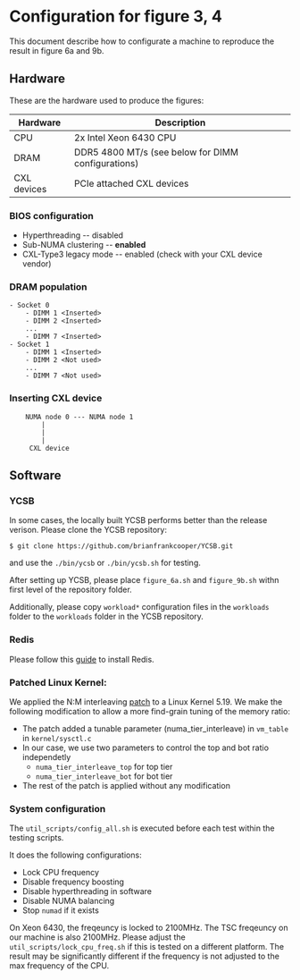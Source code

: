 # Configuration for figure 3, 4
This document describe how to configurate a machine to reproduce the result in figure 6a and 9b. 

## Hardware
These are the hardware used to produce the figures:

| Hardware | Description |
| -------- | ----------- |
| CPU | 2x Intel Xeon 6430 CPU |
| DRAM | DDR5 4800 MT/s (see below for DIMM configurations)|
| CXL devices | PCIe attached CXL devices |

### BIOS configuration
* Hyperthreading -- disabled
* Sub-NUMA clustering -- **enabled**
* CXL-Type3 legacy mode -- enabled (check with your CXL device vendor)

### DRAM population
```
- Socket 0
    - DIMM 1 <Inserted>
    - DIMM 2 <Inserted>
    ...
    - DIMM 7 <Inserted>
- Socket 1
    - DIMM 1 <Inserted>
    - DIMM 2 <Not used>
    ...
    - DIMM 7 <Not used>
```

### Inserting CXL device
```
    NUMA node 0 --- NUMA node 1
        |
        |
        |
     CXL device
```

## Software
### YCSB
In some cases, the locally built YCSB performs better than the release verison. Please clone the YCSB repository:
```
$ git clone https://github.com/brianfrankcooper/YCSB.git
```
and use the `./bin/ycsb` or `./bin/ycsb.sh` for testing.

After setting up YCSB, please place `figure_6a.sh` and `figure_9b.sh` withn first level of the repository folder. 

Additionally, please copy `workload*` configuration files in the `workloads` folder to the `workloads` folder in the YCSB repository. 

### Redis
Please follow this [guide](https://redis.io/docs/getting-started/installation/install-redis-on-linux/) to install Redis.

### Patched Linux Kernel:
We applied the N:M interleaving [patch](https://lore.kernel.org/linux-mm/YqD0%2FtzFwXvJ1gK6@cmpxchg.org/T/) to a Linux Kernel 5.19. We make the following modification to allow a more find-grain tuning of the memory ratio:
  + The patch added a tunable parameter (numa\_tier\_interleave) in `vm_table` in `kernel/sysctl.c`
  + In our case, we use two parameters to control the top and bot ratio independetly
    * `numa_tier_interleave_top` for top tier
    * `numa_tier_interleave_bot` for bot tier
  + The rest of the patch is applied without any modification


### System configuration
The `util_scripts/config_all.sh` is executed before each test within the testing scripts.

It does the following configurations:
* Lock CPU frequency 
* Disable frequency boosting
* Disable hyperthreading in software
* Disable NUMA balancing
* Stop `numad` if it exists

On Xeon 6430, the freqeuncy is locked to 2100MHz. The TSC freqeuncy on our machine is also 2100MHz. Please adjust the `util_scripts/lock_cpu_freq.sh` if this is tested on a different platform. The result may be significantly different if the frequency is not adjusted to the max frequency of the CPU.
